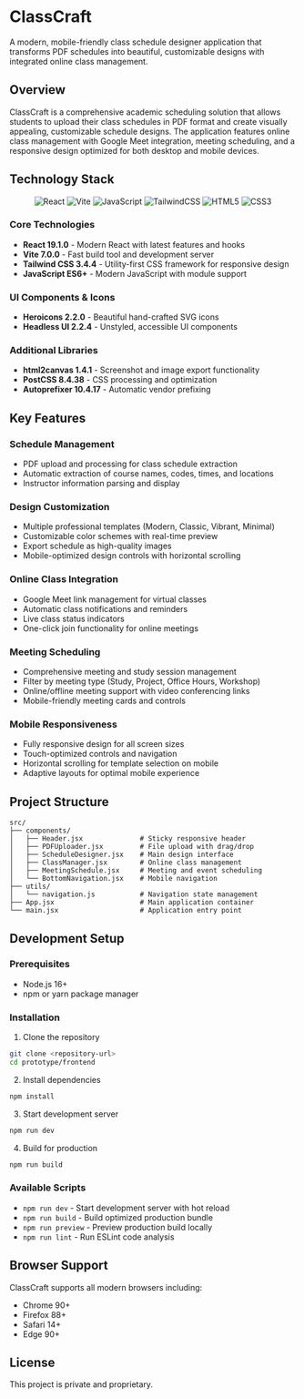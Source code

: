 # ClassCraft

A modern, mobile-friendly class schedule designer application that transforms PDF schedules into beautiful, customizable designs with integrated online class management.

## Overview

ClassCraft is a comprehensive academic scheduling solution that allows students to upload their class schedules in PDF format and create visually appealing, customizable schedule designs. The application features online class management with Google Meet integration, meeting scheduling, and a responsive design optimized for both desktop and mobile devices.

## Technology Stack

<div align="center">

![React](https://img.shields.io/badge/React-20232A?style=for-the-badge&logo=react&logoColor=61DAFB)
![Vite](https://img.shields.io/badge/Vite-646CFF?style=for-the-badge&logo=vite&logoColor=white)
![JavaScript](https://img.shields.io/badge/JavaScript-F7DF1E?style=for-the-badge&logo=javascript&logoColor=black)
![TailwindCSS](https://img.shields.io/badge/Tailwind_CSS-38B2AC?style=for-the-badge&logo=tailwind-css&logoColor=white)
![HTML5](https://img.shields.io/badge/HTML5-E34F26?style=for-the-badge&logo=html5&logoColor=white)
![CSS3](https://img.shields.io/badge/CSS3-1572B6?style=for-the-badge&logo=css3&logoColor=white)

</div>

### Core Technologies

- **React 19.1.0** - Modern React with latest features and hooks
- **Vite 7.0.0** - Fast build tool and development server
- **Tailwind CSS 3.4.4** - Utility-first CSS framework for responsive design
- **JavaScript ES6+** - Modern JavaScript with module support

### UI Components & Icons

- **Heroicons 2.2.0** - Beautiful hand-crafted SVG icons
- **Headless UI 2.2.4** - Unstyled, accessible UI components

### Additional Libraries

- **html2canvas 1.4.1** - Screenshot and image export functionality
- **PostCSS 8.4.38** - CSS processing and optimization
- **Autoprefixer 10.4.17** - Automatic vendor prefixing

## Key Features

### Schedule Management
- PDF upload and processing for class schedule extraction
- Automatic extraction of course names, codes, times, and locations
- Instructor information parsing and display

### Design Customization
- Multiple professional templates (Modern, Classic, Vibrant, Minimal)
- Customizable color schemes with real-time preview
- Export schedule as high-quality images
- Mobile-optimized design controls with horizontal scrolling

### Online Class Integration
- Google Meet link management for virtual classes
- Automatic class notifications and reminders
- Live class status indicators
- One-click join functionality for online meetings

### Meeting Scheduling
- Comprehensive meeting and study session management
- Filter by meeting type (Study, Project, Office Hours, Workshop)
- Online/offline meeting support with video conferencing links
- Mobile-friendly meeting cards and controls

### Mobile Responsiveness
- Fully responsive design for all screen sizes
- Touch-optimized controls and navigation
- Horizontal scrolling for template selection on mobile
- Adaptive layouts for optimal mobile experience

## Project Structure

```
src/
├── components/
│   ├── Header.jsx              # Sticky responsive header
│   ├── PDFUploader.jsx         # File upload with drag/drop
│   ├── ScheduleDesigner.jsx    # Main design interface
│   ├── ClassManager.jsx        # Online class management
│   ├── MeetingSchedule.jsx     # Meeting and event scheduling
│   └── BottomNavigation.jsx    # Mobile navigation
├── utils/
│   └── navigation.js           # Navigation state management
├── App.jsx                     # Main application container
└── main.jsx                    # Application entry point
```

## Development Setup

### Prerequisites
- Node.js 16+ 
- npm or yarn package manager

### Installation

1. Clone the repository
```bash
git clone <repository-url>
cd prototype/frontend
```

2. Install dependencies
```bash
npm install
```

3. Start development server
```bash
npm run dev
```

4. Build for production
```bash
npm run build
```

### Available Scripts

- `npm run dev` - Start development server with hot reload
- `npm run build` - Build optimized production bundle
- `npm run preview` - Preview production build locally
- `npm run lint` - Run ESLint code analysis

## Browser Support

ClassCraft supports all modern browsers including:
- Chrome 90+
- Firefox 88+
- Safari 14+
- Edge 90+

## License

This project is private and proprietary.

